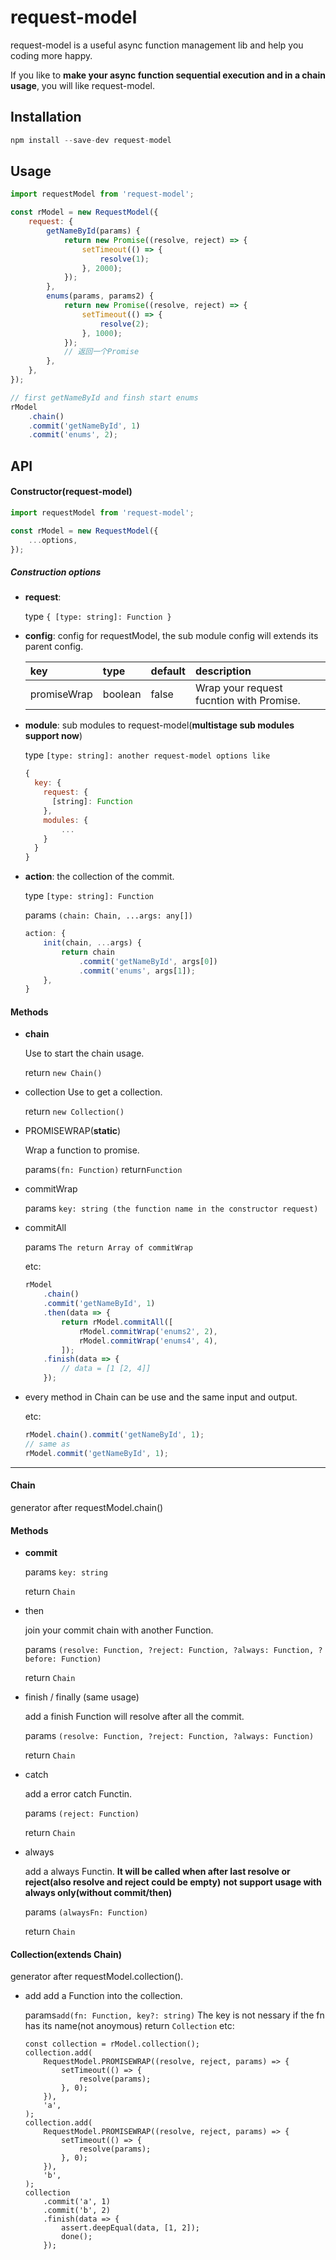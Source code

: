 # request-model

request-model is a useful async function management lib and help you coding more happy.

If you like to **make your async function sequential execution and in a chain usage**, you will like request-model.

## Installation

```js
npm install --save-dev request-model
```

## Usage

```js
import requestModel from 'request-model';

const rModel = new RequestModel({
    request: {
        getNameById(params) {
            return new Promise((resolve, reject) => {
                setTimeout(() => {
                    resolve(1);
                }, 2000);
            });
        },
        enums(params, params2) {
            return new Promise((resolve, reject) => {
                setTimeout(() => {
                    resolve(2);
                }, 1000);
            });
            // 返回一个Promise
        },
    },
});

// first getNameById and finsh start enums
rModel
    .chain()
    .commit('getNameById', 1)
    .commit('enums', 2);
```

## API

#### Constructor(request-model)

```js
import requestModel from 'request-model';

const rModel = new RequestModel({
    ...options,
});
```

##### Construction options

-   **request**:

    type `{ [type: string]: Function }`

-   **config**: config for requestModel, the sub module config will extends its parent config.

    | key         | type    | default | description                              |
    | :---------- | :------ | :------ | :--------------------------------------- |
    | promiseWrap | boolean | false   | Wrap your request fucntion with Promise. |

-   **module**: sub modules to request-model(**multistage sub modules support now**)

    type `[type: string]: another request-model options like`

    ```js
    {
      key: {
        request: {
          [string]: Function
        },
        modules: {
            ...
        }
      }
    }
    ```

-   **action**: the collection of the commit.

    type `[type: string]: Function`

    params `(chain: Chain, ...args: any[])`

    ```js
    action: {
        init(chain, ...args) {
            return chain
                .commit('getNameById', args[0])
                .commit('enums', args[1]);
        },
    }
    ```

#### Methods

-   **chain**

    Use to start the chain usage.

    return `new Chain()`

-   collection
    Use to get a collection.

    return `new Collection()`

-   PROMISEWRAP(**static**)

    Wrap a function to promise.

    params`(fn: Function)`
    return`Function`

-   commitWrap

    params `key: string (the function name in the constructor request)`

-   commitAll

    params `The return Array of commitWrap`

    etc:

    ```js
    rModel
        .chain()
        .commit('getNameById', 1)
        .then(data => {
            return rModel.commitAll([
                rModel.commitWrap('enums2', 2),
                rModel.commitWrap('enums4', 4),
            ]);
        .finish(data => {
            // data = [1 [2, 4]]
        });
    ```

-   every method in Chain can be use and the same input and output.

    etc:

    ```js
    rModel.chain().commit('getNameById', 1);
    // same as
    rModel.commit('getNameById', 1);
    ```

---

#### Chain

generator after requestModel.chain()

#### Methods

-   **commit**

    params `key: string`

    return `Chain`

-   then

    join your commit chain with another Function.

    params `(resolve: Function, ?reject: Function, ?always: Function, ?before: Function)`

    return `Chain`

-   finish / finally (same usage)

    add a finish Function will resolve after all the commit.

    params `(resolve: Function, ?reject: Function, ?always: Function)`

    return `Chain`

-   catch

    add a error catch Functin.

    params `(reject: Function)`

    return `Chain`

-   always

    add a always Functin. **It will be called when after last resolve or reject(also resolve and reject could be empty)**
    **not support usage with always only(without commit/then)**

    params `(alwaysFn: Function)`

    return `Chain`

#### Collection(extends Chain)

generator after requestModel.collection().

-   add
    add a Function into the collection.

    params`add(fn: Function, key?: string)` The key is not nessary if the fn has its name(not anoymous)
    return `Collection`
    etc:

    ```Js
    const collection = rModel.collection();
    collection.add(
        RequestModel.PROMISEWRAP((resolve, reject, params) => {
            setTimeout(() => {
                resolve(params);
            }, 0);
        }),
        'a',
    );
    collection.add(
        RequestModel.PROMISEWRAP((resolve, reject, params) => {
            setTimeout(() => {
                resolve(params);
            }, 0);
        }),
        'b',
    );
    collection
        .commit('a', 1)
        .commit('b', 2)
        .finish(data => {
            assert.deepEqual(data, [1, 2]);
            done();
        });
    ```
